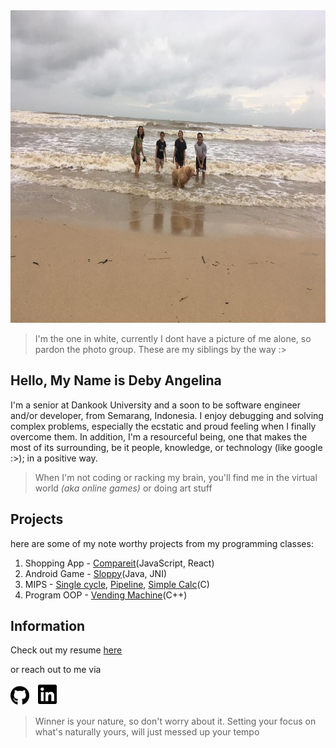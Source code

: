 <img src="29.jpeg" height="500"/>

> I'm the one in white, currently I dont have a picture of me alone, so pardon the photo group. These are my siblings by the way :>

## Hello, My Name is Deby Angelina

I'm a senior at Dankook University and a soon to be software engineer and/or developer, from Semarang, Indonesia. I enjoy debugging and solving complex problems, especially the ecstatic and proud feeling when I finally overcome them. In addition, I'm a resourceful being, one that makes the most of its surrounding, be it people, knowledge, or technology (like google :>); in a positive way.

> When I'm not coding or racking my brain, you'll find me in the virtual world *(aka online games)* or doing art stuff

## Projects

here are some of my note worthy projects from my programming classes:
1. Shopping App - [Compareit](https://github.com/debdeb18/compareit-frontend-react)(JavaScript, React) 
2. Android Game - [Sloppy](https://github.com/debdeb18/sloppy-game)(Java, JNI)
3. MIPS - [Single cycle](https://github.com/debdeb18/MIPS-single-cycle-implementation-in-C), [Pipeline](https://github.com/debdeb18/MIPS-pipeline-implementation-in-C), [Simple Calc](https://github.com/debdeb18/simple-calculator)(C)
4. Program OOP - [Vending Machine](https://github.com/debdeb18/vending-macine-OOP-project)(C++)

## Information

Check out my resume [here](https://drive.google.com/file/d/1ehosL04m51oQFNTltxDc5y1ID40IK3t8/view?usp=sharing)

or reach out to me via

<a href="https://github.com/debdeb18" ><img src="github-brands.svg" alt="github" width="30"/></a>&emsp;<a href="https://www.linkedin.com/in/dangelina18/"><img src="linkedin-brands.svg" alt="linkedin" width="30"/></a>

> Winner is your nature, so don't worry about it. Setting your focus on what's naturally yours, will just messed up your tempo    
